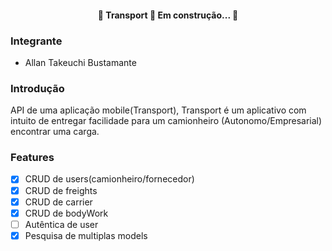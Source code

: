 <h4 align="center"> 
	🚧  Transport 🚀 Em construção...  🚧
</h4>

### Integrante
 - Allan Takeuchi Bustamante

### Introdução
API de uma aplicação mobile(Transport), Transport é um aplicativo com intuito de entregar facilidade para um camionheiro (Autonomo/Empresarial) encontrar uma carga.

### Features

- [x] CRUD de users(camionheiro/fornecedor)
- [x] CRUD de freights
- [x] CRUD de carrier
- [x] CRUD de bodyWork
- [ ] Autêntica de user
- [x] Pesquisa de multiplas models
